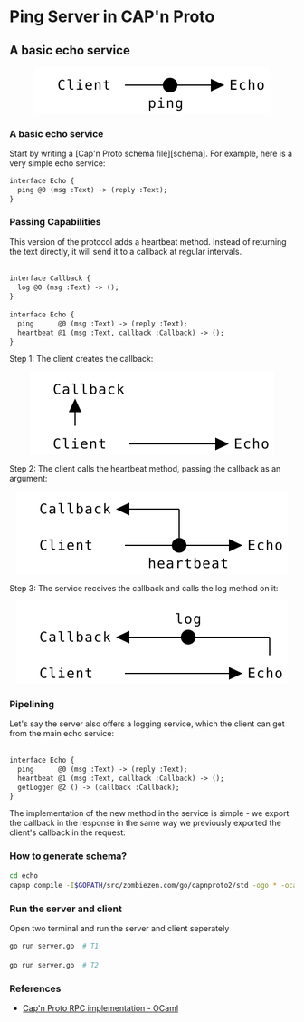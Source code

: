 # Ping Server in CAP'n Proto

## A basic echo service

<p align='center'>
  <img src="./diagrams/ping.svg"/>
</p>

### A basic echo service

Start by writing a [Cap'n Proto schema file][schema].
For example, here is a very simple echo service:

```capnp
interface Echo {
  ping @0 (msg :Text) -> (reply :Text);
}
```

### Passing Capabilities
This version of the protocol adds a heartbeat method. Instead of returning the text directly, it will send it to a 
callback at regular intervals.

```capnp

interface Callback {
  log @0 (msg :Text) -> ();
}

interface Echo {
  ping      @0 (msg :Text) -> (reply :Text);
  heartbeat @1 (msg :Text, callback :Callback) -> ();
}
```

Step 1: The client creates the callback:
<p align='center'>
  <img src="./diagrams/callback1.svg"/>
</p>
Step 2: The client calls the heartbeat method, passing the callback as an argument:
<p align='center'>
  <img src="./diagrams/callback2.svg"/>
</p>
Step 3: The service receives the callback and calls the log method on it:
<p align='center'>
  <img src="./diagrams/callback3.svg"/>
</p>


### Pipelining
Let's say the server also offers a logging service, which the client can get from the main echo service:

```capnp

interface Echo {
  ping      @0 (msg :Text) -> (reply :Text);
  heartbeat @1 (msg :Text, callback :Callback) -> ();
  getLogger @2 () -> (callback :Callback);
}

```
The implementation of the new method in the service is simple - we export the callback in the response in the same way 
we previously exported the client's callback in the request:


### How to generate schema?
```bash
cd echo
capnp compile -I$GOPATH/src/zombiezen.com/go/capnproto2/std -ogo * -ocapnp
```

### Run the server and client

Open two terminal and run the server and client seperately 
```bash
go run server.go  # T1

go run server.go  # T2

```

### References
- [Cap'n Proto RPC implementation - OCaml](https://github.com/mirage/capnp-rpc)
